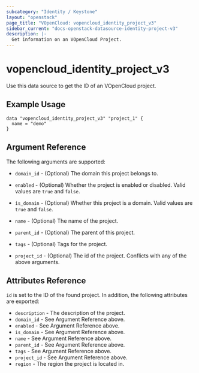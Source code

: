 ```yaml
---
subcategory: "Identity / Keystone"
layout: "openstack"
page_title: "VOpenCloud: vopencloud_identity_project_v3"
sidebar_current: "docs-openstack-datasource-identity-project-v3"
description: |-
  Get information on an VOpenCloud Project.
---
```


# vopencloud\_identity\_project\_v3

Use this data source to get the ID of an VOpenCloud project.

## Example Usage

```hcl
data "vopencloud_identity_project_v3" "project_1" {
  name = "demo"
}
```

## Argument Reference

The following arguments are supported:

* `domain_id` - (Optional) The domain this project belongs to.

* `enabled` - (Optional) Whether the project is enabled or disabled. Valid
  values are `true` and `false`.

* `is_domain` - (Optional) Whether this project is a domain. Valid values
  are `true` and `false`.

* `name` - (Optional) The name of the project.

* `parent_id` - (Optional) The parent of this project.

* `tags` - (Optional) Tags for the project.

* `project_id` - (Optional) The id of the project. Conflicts with any of the
  above arguments.

## Attributes Reference

`id` is set to the ID of the found project. In addition, the following attributes
are exported:

* `description` - The description of the project.
* `domain_id` - See Argument Reference above.
* `enabled` - See Argument Reference above.
* `is_domain` - See Argument Reference above.
* `name` - See Argument Reference above.
* `parent_id` - See Argument Reference above.
* `tags` - See Argument Reference above.
* `project_id` - See Argument Reference above.
* `region` - The region the project is located in.
